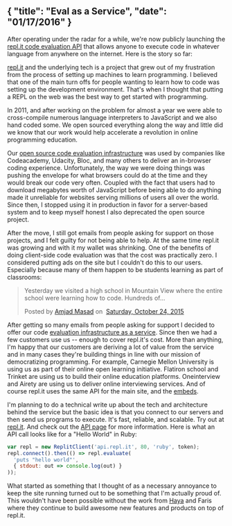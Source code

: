 {
  "title": "Eval as a Service",
  "date": "01/17/2016"
}
---

After operating under the radar for a while, we're now publicly launching the
[repl.it code evaluation API](https://repl.it/api) that allows anyone to execute
code in whatever language from anywhere on the internet. Here is the story so far:

[repl.it](https://repl.it) and the underlying tech is a project that grew out
of my frustration from the process of setting up machines to learn
programming. I believed that one of the main turn offs for people wanting to
learn how to code was setting up the development environment. That's when I
thought that putting a REPL on the web was the best way to get started with programming.

In 2011, and after working on the problem for almost a year we were able to cross-compile
numerous language interpreters to JavaScript and we also hand coded some. We
open sourced everything along the way and little did we know that our work would
help accelerate a revolution in online programming education.

Our [open source code evaluation infrastructure](https://github.com/replit) was used by companies like
Codeacademy, Udacity, Bloc, and many others to deliver an in-browser coding
experience. Unfortunately, the way we were
doing things was pushing the envelope for what browsers could do at the time and they would break our code
very often. Coupled with the fact that users had to download megabytes worth
of JavaScript before being able to do anything made it unreliable for websites
serving millions of users all over the world. Since then, I stopped using it in
production in favor for a server-based system and to keep myself honest I
also deprecated the open source project.

After the move, I still got emails from people asking for support on those
projects, and I felt guilty for not being able to help. At the same time
repl.it was  growing and with it my wallet was
shrinking. One of the benefits of doing client-side code evaluation was that the cost
was practically zero. I considered putting ads on the site but I
couldn't do this to our users. Especially because many of them happen to be
students learning as part of classrooms:

<div id="fb-root"></div>
<script>(function(d, s, id) {
  var js, fjs = d.getElementsByTagName(s)[0];
  if (d.getElementById(id)) return;
  js = d.createElement(s); js.id = id;
  js.src = "//connect.facebook.net/en_US/sdk.js#xfbml=1&version=v2.5";
  fjs.parentNode.insertBefore(js, fjs);
}(document, 'script', 'facebook-jssdk'));</script>

<div class="fb-post"
data-href="https://www.facebook.com/amasad9/posts/772878056174859?pnref=story"
data-width="750">
<div class="fb-xfbml-parse-ignore">
<blockquote cite="https://www.facebook.com/amasad9/posts/772878056174859">
<p>Yesterday we
visited a high school in Mountain View where the entire school were learning how
to code. Hundreds of...</p>Posted by <a href="#" role="button">Amjad Masad</a>
on&nbsp;
<a href="https://www.facebook.com/amasad9/posts/772878056174859">Saturday, October
24, 2015</a></blockquote></div></div>

After getting so many emails from people asking for support I decided to offer
our code [evaluation infrastructure as a service](https://repl.it/api). Since then we had a few customers use us -- enough to cover repl.it's cost. More than anything, I'm happy that our customers
are deriving a lot of value from the service and in many cases they're building
things in line with our mission of democratizing programming. For
example, Carnegie Mellon University is using us as part of their online open
learning initiative. Flatiron school and Trinket are using us to build their online education
platforms. Oneinterview and Airety are using us to deliver online interviewing
services. And of course repl.it uses the same API for the main site, and the
[embeds](http://amasad.me/2015/04/09/hello-world/).

I'm planning to do a technical write up about the tech and architecture behind
the service but the basic idea is that you connect to our servers and then send
us programs to execute. It's fast, reliable, and scalable. Try out at
[repl.it](https://repl.t). And check out the [API page](https://repl.it/api) for
more information. Here is what an API call looks like for a "Hello World" in
Ruby:

```js
var repl = new ReplitClient('api.repl.it', 80, 'ruby', token);
repl.connect().then(() => repl.evaluate(
  'puts "hello world"',
  { stdout: out => console.log(out) }
));
```

What started as something that I thought of as a necessary annoyance to keep the
site running turned out to be something that I'm actually proud of. This
wouldn't have been possible without the work from [Haya](http://twitter.com/hayaodeh) and Faris where they
continue to build awesome new features and products on top of repl.it.
